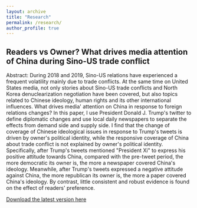 ```yaml
---
layout: archive
title: "Research"
permalink: /research/
author_profile: true
---
```


## Readers vs Owner? What drives media attention of China during Sino-US trade conflict

Abstract: 
During 2018 and 2019, Sino-US relations have experienced a frequent volatility mainly due to trade conflicts. At the same time on United States media, not only stories about Sino-US trade conflicts and North Korea denuclearization negotiation have been covered, but also topics related to Chinese ideology, human rights and its other international influences. What drives media' attention on China in response to foreign relations changes? In this paper, I use President Donald J. Trump's twitter to define diplomatic changes and use local daily newspapers to separate the effects from demand side and supply side. I find that the change of coverage of Chinese ideological issues in response to Trump's tweets is driven by owner's political identity, while the responsive coverage of China about trade conflict is not explained by owner's political identity. Specifically, after Trump's tweets mentioned "President Xi" to express his positive attitude towards China, compared with the pre-tweet period, the more democratic its  owner is, the more a newspaper covered China's ideology. Meanwhile, after Trump's tweets expressed a negative attitude against China, the more republican its owner is, the more a paper covered China's ideology. By contrast, little consistent and robust evidence is found on the effect of readers' preference. 

[Download the latest version here](http://wumengecon.github.io/files/paper1.pdf)

